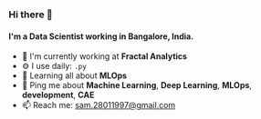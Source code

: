 ### Hi there 👋

#### I'm a Data Scientist working in Bangalore, India.

- 🏢 I'm currently working at **Fractal Analytics**
- ⚙️  I use daily: `.py`
- 🌱 Learning all about **MLOps**
- 💬 Ping me about **Machine Learning**, **Deep Learning**, **MLOps**, **development**, **CAE**
- 📫 Reach me: sam.28011997@gmail.com

